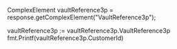 ComplexElement vaultReference3p = response.getComplexElement("VaultReference3p");


vaultReference3p := vaultReference3p.VaultReference3p
fmt.Printf(vaultReference3p.CustomerId)

